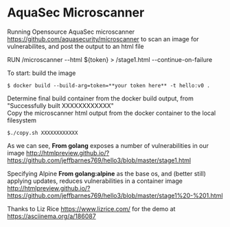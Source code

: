 # AquaSec Microscanner
Running Opensource AquaSec microscanner https://github.com/aquasecurity/microscanner to scan an image for vulnerabilites, and post the output to an html file

RUN /microscanner --html ${token} > /stage1.html --continue-on-failure

To start: build the image
```
$ docker build --build-arg=token=**your token here** -t hello:v0 .
```
Determine final build container from the docker build output, from "Successfully built XXXXXXXXXXXX" </br>
Copy the microscanner html output from the docker container to the local filesystem
```
$./copy.sh XXXXXXXXXXXX 
```
As we can see, **From golang** exposes a number of vulnerabilities in our image <http://htmlpreview.github.io/?https://github.com/jeffbarnes769/hello3/blob/master/stage1.html> 

Specifying Alpine **From golang:alpine** as the base os, and (better still) applying updates, reduces vulnerabilities in a container image
http://htmlpreview.github.io/?https://github.com/jeffbarnes769/hello3/blob/master/stage1%20-%201.html

Thanks to Liz Rice <https://www.lizrice.com/> for the demo at https://asciinema.org/a/186087

